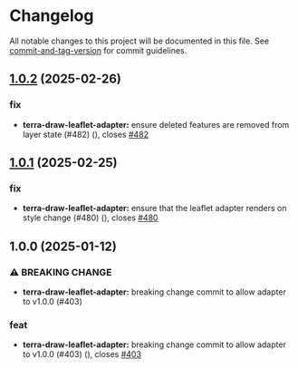 # Changelog

All notable changes to this project will be documented in this file. See [commit-and-tag-version](https://github.com/absolute-version/commit-and-tag-version) for commit guidelines.

## [1.0.2](https://github.com/JamesLMilner/terra-draw/compare/terra-draw-leaflet-adapter@1.0.1...terra-draw-leaflet-adapter@1.0.2) (2025-02-26)


### fix

* **terra-draw-leaflet-adapter:** ensure deleted features are removed from layer state (#482) ([](https://github.com/JamesLMilner/terra-draw/commit/07cc03d40bd91bfd0ebf8fdc5ac1d333f25136cf)), closes [#482](https://github.com/JamesLMilner/terra-draw/issues/482)

## [1.0.1](https://github.com/JamesLMilner/terra-draw/compare/terra-draw-leaflet-adapter@1.0.0...terra-draw-leaflet-adapter@1.0.1) (2025-02-25)


### fix

* **terra-draw-leaflet-adapter:** ensure that the leaflet adapter renders on style change (#480) ([](https://github.com/JamesLMilner/terra-draw/commit/0427855989da84f4ce910c2d9d60d48bfbd3cdb4)), closes [#480](https://github.com/JamesLMilner/terra-draw/issues/480)

## 1.0.0 (2025-01-12)


### ⚠ BREAKING CHANGE

* **terra-draw-leaflet-adapter:** breaking change commit to allow adapter to v1.0.0 (#403)

### feat

* **terra-draw-leaflet-adapter:** breaking change commit to allow adapter to v1.0.0 (#403) ([](https://github.com/JamesLMilner/terra-draw/commit/c1e7946029597426e14e75e91b51d7c437787318)), closes [#403](https://github.com/JamesLMilner/terra-draw/issues/403)
